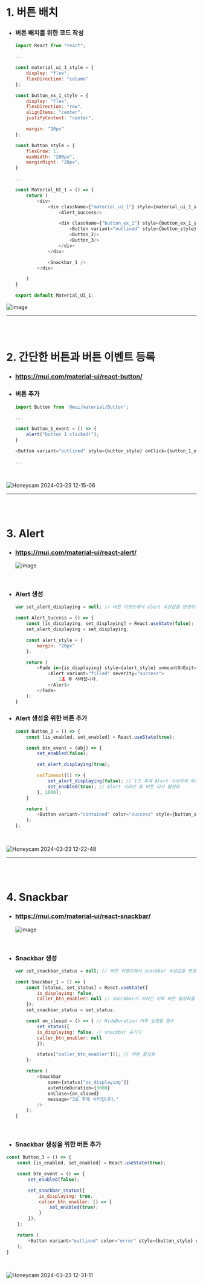 # 1. 버튼 배치

- ### 버튼 배치를 위한 코드 작성

    ```javascript
    import React from "react";

    ...

    const material_ui_1_style = {
        display: "flex",
        flexDirection: "column"
    };

    const button_ex_1_style = {
        display: "flex",
        flexDirection: "row",
        alignItems: "center",
        justifyContent: "center",

        margin: "20px"
    };

    const button_style = {
        flexGrow: 1,
        maxWidth: "200px",
        marginRight: "20px",
    }

    ...

    const Material_UI_1 = () => {
        return (
            <div>
                <div className={"material_ui_1"} style={material_ui_1_style}>
                    <Alert_Success/>

                    <div className={"button_ex_1"} style={button_ex_1_style}>
                        <Button variant="outlined" style={button_style} onClick={button_1_event}>BUTTON 1</Button>
                        <Button_2/>
                        <Button_3/>
                    </div>
                </div>

                <Snackbar_1 />
            </div>

        )
    }

    export default Material_UI_1;
    ```

![image](https://github.com/Project-Division/about_react/assets/68108664/1deaf296-0cd1-458e-a1bb-ded4b1f54666)

---
<br><br>

# 2. 간단한 버튼과 버튼 이벤트 등록

- ### https://mui.com/material-ui/react-button/

- ### 버튼 추가
    ```javascript
    import Button from '@mui/material/Button';

    ...

    const button_1_event = () => {
        alert("button 1 clicked!");
    }

    <Button variant="outlined" style={button_style} onClick={button_1_event}>BUTTON 1</Button>

    ...
    ```

    <br>

![Honeycam 2024-03-23 12-15-06](https://github.com/Project-Division/about_react/assets/68108664/c6403ed9-2c2d-44c4-95ab-2adf54fc7b74)

---
<br><br>

# 3. Alert

- ### https://mui.com/material-ui/react-alert/

    ![image](https://github.com/Project-Division/about_react/assets/68108664/a82a3f6b-04df-4ffc-b9dd-483796c0b93d)

<br>

- ### Alert 생성

    ```javascript
    var set_alert_displaying = null; // 버튼 이벤트에서 alert 속성값을 변경하기 위한 전역 선언

    const Alert_Success = () => {
        const [is_displaying, set_displaying] = React.useState(false);
        set_alert_displaying = set_displaying;

        const alert_style = {
            margin: "20px"
        };

        return (
            <Fade in={is_displaying} style={alert_style} unmountOnExit={true}>
                <Alert variant="filled" severity="success">
                    1초 후 사라집니다.
                </Alert>
            </Fade>
        );
    }
    ```

- ### Alert 생성을 위한 버튼 추가

    ```javascript
    const Button_2 = () => {
        const [is_enabled, set_enabled] = React.useState(true);

        const btn_event = (obj) => {
            set_enabled(false);

            set_alert_displaying(true);

            setTimeout(() => {
                set_alert_displaying(false); // 1초 후에 Alert 사라지게 하기
                set_enabled(true); // Alert 사라진 후 버튼 다시 활성화
            }, 1000);
        }

        return (
            <Button variant="contained" color="success" style={button_style} disabled={!is_enabled} onClick={btn_event}>ALERT</Button>
        );
    };
    ```

    <br>

![Honeycam 2024-03-23 12-22-48](https://github.com/Project-Division/about_react/assets/68108664/6a4c6f74-59bc-4898-8fbc-a2b9bb39068a)

---
<br><br>

# 4. Snackbar

- ### https://mui.com/material-ui/react-snackbar/

    ![image](https://github.com/Project-Division/about_react/assets/68108664/635ca070-0e98-418e-84b9-4ccc52acfe6c)

<br>

- ### Snackbar 생성

    ```javascript
    var set_snackbar_status = null; // 버튼 이벤트에서 snackbar 속성값을 변경하기 위한 전역 선언

    const Snackbar_1 = () => {
        const [status, set_status] = React.useState({
            is_displaying: false,
            caller_btn_enabler: null // snackbar가 사라진 이후 버튼 활성화를 위해 속성 변경 함수 넘겨받음
        });
        set_snackbar_status = set_status;

        const on_closed = () => { // HideDuration 이후 실행될 함수
            set_status({
            is_displaying: false, // snackbar 숨기기
            caller_btn_enabler: null
            });

            status["caller_btn_enabler"](); // 버튼 활성화
        };

        return (
            <Snackbar
                open={status["is_displaying"]}
                autoHideDuration={3000}
                onClose={on_closed}
                message="3초 후에 사라집니다."
            />
        );
    }
    ```

<br>

- ### Snackbar 생성을 위한 버튼 추가

```javascript
const Button_3 = () => {
    const [is_enabled, set_enabled] = React.useState(true);

    const btn_event = () => {
        set_enabled(false);

        set_snackbar_status({
            is_displaying: true,
            caller_btn_enabler: () => {
                set_enabled(true);
            }
        });
    };

    return (
        <Button variant="outlined" color="error" style={button_style} onClick={btn_event} disabled={!is_enabled}>SNACKBAR</Button>
    );
}
```

<br>

![Honeycam 2024-03-23 12-31-11](https://github.com/Project-Division/about_react/assets/68108664/51e83fa0-d4fa-4d35-95d7-54ddab43849d)